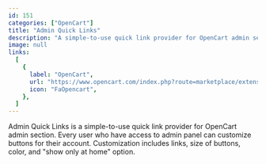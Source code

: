 ```yaml
---
id: 151
categories: ["OpenCart"]
title: "Admin Quick Links"
description: "A simple-to-use quick link provider for OpenCart admin section"
image: null
links:
  [
    {
      label: "OpenCart",
      url: "https://www.opencart.com/index.php?route=marketplace/extension/info&extension_id=19699",
      icon: "FaOpencart",
    },
  ]
---
```


Admin Quick Links is a simple-to-use quick link provider for OpenCart admin section. Every user who have access to admin panel can customize buttons for their account. Customization includes links, size of buttons, color, and "show only at home" option.
